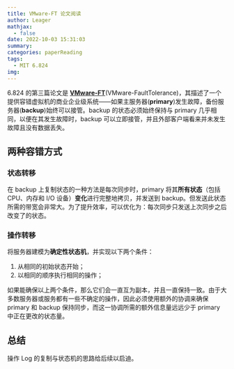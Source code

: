 ```yaml
---
title: VMware-FT 论文阅读
author: Leager
mathjax:
  - false
date: 2022-10-03 15:31:03
summary:
categories: paperReading
tags:
  - MIT 6.824
img:
---
```


6.824 的第三篇论文是 **[VMware-FT](https://pdos.csail.mit.edu/6.824/papers/vm-ft.pdf)**(VMware-FaultTolerance)，其描述了一个提供容错虚拟机的商业企业级系统——如果主服务器(**primary**)发生故障，备份服务器(**backup**)始终可以接管。backup 的状态必须始终保持与 primary 几乎相同，以便在其发生故障时，backup 可以立即接管，并且外部客户端看来并未发生故障且没有数据丢失。

<!--more-->

## 两种容错方式

### 状态转移

在 backup 上复制状态的一种方法是每次同步时，primary 将其**所有状态**（包括 CPU、内存和 I/O 设备）**变化**进行完整地拷贝，并发送到 backup。但发送此状态所需的带宽会非常大。为了提升效率，可以优化为：每次同步只发送上次同步之后改变了的状态。

### 操作转移

将服务器建模为**确定性状态机**，并实现以下两个条件：

1. 从相同的初始状态开始；
2. 以相同的顺序执行相同的操作；

如果能确保以上两个条件，那么它们会一直互为副本，并且一直保持一致。由于大多数服务器或服务都有一些不确定的操作，因此必须使用额外的协调来确保 primary 和 backup 保持同步，而这一协调所需的额外信息量远远少于 primary 中正在更改的状态量。

## 总结

操作 Log 的复制与状态机的思路给后续以启迪。
